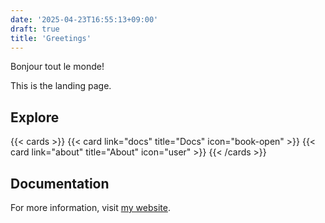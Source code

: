 ```yaml
---
date: '2025-04-23T16:55:13+09:00'
draft: true
title: 'Greetings'
---
```

Bonjour tout le monde!

This is the landing page.

## Explore

{{< cards >}}
  {{< card link="docs" title="Docs" icon="book-open" >}}
  {{< card link="about" title="About" icon="user" >}}
{{< /cards >}}



## Documentation

For more information, visit [my website](https://yonghwan-shin.github.io).